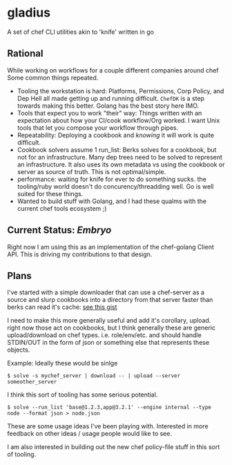 # gladius
A set of chef CLI utilities akin to 'knife'  written in go

## Rational
While working on workflows for a couple different companies around chef Some common things repeated.
  *  Tooling the workstation is hard: Platforms, Permissions, Corp Policy, and Dep Hell all made getting up and running difficult. `ChefDK` is a step towards making this better. Golang has the best story here IMO.
  *  Tools that expect you to work "their" way: Things written with an expectation about how your CI/cook workflow/Org worked. I want Unix tools that let you compose your workflow through pipes.
  *  Repeatability: Deploying a cookbook and _knowing_ it will work is quite difficult.
  *  Cookbook solvers assume 1 run_list: Berks solves for a cookbook, but not for an infrastructure. Many dep trees need to be solved to represent an infrastructure. It also uses its own metadata vs using the cookbook or server as source of truth. This is not optimal/simple.
  * performance: waiting for knife for ever to do something sucks. the tooling/ruby world doesn't do concurency/threadding well. Go is well suited for these things.
  * Wanted to build stuff with Golang, and I had these qualms with the current chef tools ecosystem ;)

## Current Status: _Embryo_
Right now I am using this as an implementation of the chef-golang Client API. This is driving my contributions to that design.

## Plans
I've started with a simple downloader that can use a chef-server as a source and slurp cookbooks into a directory from that server faster than berks can read it's cache: [see this gist](https://gist.github.com/spheromak/950fe653bd7b4bc044f8)

I need to make this more generally useful and add it's corollary, upload. right now those act on cookbooks, but I think generally these are generic upload/download on chef types. i.e. role/env/etc. and should handle STDIN/OUT in the form of json or something else that represents these objects.

Example:
Ideally these would be sinlge
````
$ solve -s mychef_server | download -- | upload --server someother_server
````
I think this sort of tooling has some serious potential.
````
$ solve --run_list 'base@1.2.3,app@3.2.1' --engine internal --type node --format json > node.json  
````

These are some usage ideas I've been playing with. Interested in more feedback on other ideas / usage people would like to see.

I am also interested in building out the new chef policy-file stuff in this sort of tooling.

